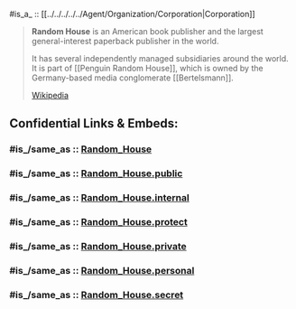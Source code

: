 

#is_a_ :: [[../../../../../Agent/Organization/Corporation|Corporation]] 


> **Random House** is an American book publisher and 
> the largest general-interest paperback publisher in the world. 
> 
> It has several independently managed subsidiaries around the world. 
> It is part of [[Penguin Random House]], 
> which is owned by the Germany-based media conglomerate [[Bertelsmann]].
>
> [Wikipedia](https://en.wikipedia.org/wiki/Random%20House)


## Confidential Links & Embeds: 

### #is_/same_as :: [Random_House](/_Standards/Society/Communication/Media/Writing/Book/Publisher/Random_House.md) 

### #is_/same_as :: [Random_House.public](/_public/Society/Communication/Media/Writing/Book/Publisher/Random_House.public.md) 

### #is_/same_as :: [Random_House.internal](/_internal/Society/Communication/Media/Writing/Book/Publisher/Random_House.internal.md) 

### #is_/same_as :: [Random_House.protect](/_protect/Society/Communication/Media/Writing/Book/Publisher/Random_House.protect.md) 

### #is_/same_as :: [Random_House.private](/_private/Society/Communication/Media/Writing/Book/Publisher/Random_House.private.md) 

### #is_/same_as :: [Random_House.personal](/_personal/Society/Communication/Media/Writing/Book/Publisher/Random_House.personal.md) 

### #is_/same_as :: [Random_House.secret](/_secret/Society/Communication/Media/Writing/Book/Publisher/Random_House.secret.md)


